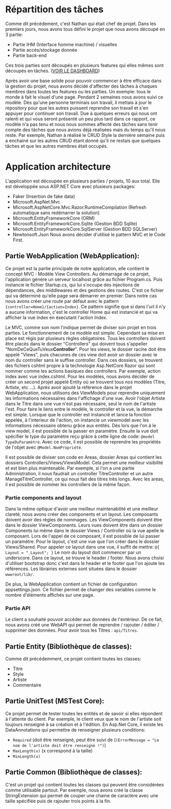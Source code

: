 ﻿# Répartition des tâches
Comme dit précédement, c'est Nathan qui était chef de projet. Dans les premiers jours, nous avons tous défini le projet que nous avons découpé en 3 partie:
- Partie IHM (Interface homme machine) / visuelles
- Partie accés/stockage donnée
- Partie back-end

Ces trois parties sont découpés en plusieurs features qui elles mêmes sont découpés en tâches. ([VOIR LE DASHBOARD](https://dev.azure.com/DiiaZik/Webzine/_dashboards/dashboard/1bee80fa-a9fd-49be-9192-bb48fdea16ee))

Après avoir une base solide pour pouvoir commencer à être efficace dans la gestion du projet, nous avons décidé d'affecter des tâches à chaques membres dans toutes les features ou les parties.
Un exemple: tous le monde à fait le visuel d'une page.
Pendant 2 semaines nous avons suivi ce modèle. Dès qu'une personne terminais son travail, il mettais à jour le repository pour que les autres puissent reprendre son travail et s'en appuyer pour
continuer son travail.
Due à quelques erreurs qui nous ont ralenti et qui vous seront présenté un peu plus tard dans ce rapport, ce modèle n'a pas tenu et nous nous sommes affecté des tâches sans tenir 
compte des tâches que nous avions déjà réalisées mais du temps qu'il nous reste. Par exemple, Nathan à réalisé le CRUD Style la dernière semaine puis a enchainé sur les autres CRUD étant donné qu'il ne restais que quelques tâches et que 
les autres membres était occupés.


# Application architecture

L'application est découpée en plusieurs parties / projets, 10 aux total. Elle est développée sous ASP.NET Core avec plusieurs packages:
- Faker (Insertion de fake data)
- Microsoft.AspNet.Mvc
- Microsoft.AspNetCore.Mvc.Razor.RuntimeCompilation (Refresh automatique sans redémarrer la solution)
- Microsoft.EntityFrameworkCore (ORM)
- Microsoft.EntityFrameworkCore.Sqlite (Gestion BDD Sqlite)
- Microsoft.EntityFrameworkCore.SqlServer (Gestion BDD SQLServer)
- Newtonsoft.Json
 Nous avons décider d'utilisé le pattern MVC et le Code First.


## Partie WebApplication (WebApplication):
Ce projet est la partie principale de notre application, elle contient le concept MVC : Modèle View Controllers.
Au démarrage de ce projet, l'application génére un serveur localhost grâce au fichier Program.cs.
Puis instancie le fichier Startup.cs, qui lui s'occupe des injections de dépendances, des middlewares et des gestions des routes.
C'est ce fichier qui va déterminé qu'elle page sera démarrer en premier. Dans notre cas nous avons créer une route par défaut
avec le pattern `{controller=Home}/{action=Index}`. Ce pattern signifie que si dans l'url il n'y a aucune information,
c'est le controller Home qui est instancié et qui va afficher la vue index en éxecutant l'action Index.

Le MVC, comme son nom l'indique permet de diviser son projet en trois parties. Le fonctionnement de ce modèle est simple.
Cependant sa mise en place est régis par plusieurs règles obligatoires. Tous les controllers doivent être placés dans le dossier
"Controllers" qui doivent tous s'appeller "NomDeCeQueTuVeux**Controller**". Pour les views, le dossier racine doit être appelé "Views", puis 
chacunes de ces view doit avoir un dossier avec le nom du controller sans le suffixe controller. Dans ces dossiers, se trouvent des fichiers cshtml propre à la technologie Asp.NetCore Razor qui sont nommer
comme les actions basiques des controllers. Par exemple, action index avec vue index.cshtml.
Pour les modèles, nous avons décider de créer un second projet appelé Entity où se trouvent tous nos modèles (Titre, Artiste, etc ...).
Après avoir ajouté la référence dans le projet WebApplication, nous utilisons des ViewModels pour reprendre uniquement les informations nécessaires
dans l'affichage d'une vue. Avoir l'objet Artiste dans le Titre dans une vue n'est pas nécessaire, seul le nom de l'artiste l'est.
Pour faire le liens entre le modèle, le controller et la vue, la démarche est simple. Lorsque que le controller est instancié et lance la fonction appelée,
à l'interieur de l'action, on instancie un viewmodel avec les informations nécessaire obtenu grâce aux entités.
Dès lors que l'on à le view model, il est possible de la passer en paramètre. Ensuite la vue doit spécifier le type du paramètre reçu grâce à cette ligne de code:
`@model TypeDuParamètre`. Avec ce code, il est possible de reprendre les propriétés de l'objet avec `@Model.NomPropriété`.

Il est possible de diviser son code en Areas, dossier Areas qui contient les dossiers Controllers/Views/ViewsModel.
Cela permet une meilleur visibilité et est bien plus maintenable. Par exemple, si l'on a une partie Administration, il nous faudrait un controller TitreController et un autre ManageTitreController, ce qui 
nous fait des titres très longs. Avec les areas, il est possible de nommer les controllers de la même façon.

### Partie components and layout

Dans la même optique d'avoir une meilleur maintenabilité et une meilleur clareté, nous avons créer des components et un layout.
Les composants doivent avoir des règles de nommages. Les ViewComponents doivent être dans le dossier ViewComponents. Leurs vues doivent être dans un dossier Components lui même
dans le dossier Views / Controller où la vue apelle le composant. Lors de l'appel de ce composant, il est possible de lui passer un paramètre.
Pour le layout, c'est une vue que l'on créer dans le dossier Views/Shared. Pour appeler ce layout dans une vue, il suffit 
de mettre:
`@{
    Layout = "_Layout";
}`
Le nom du layout doit commencer par un underscore.
Dans ce layout, se trouve le header / footer. Nous avons choisi d'utiliser bootstrap donc c'est dans le header et le footer que l'on ajoute les références.
Les librairies externes sont situées dans le dossier `wwwroot/lib/`. 

De plus, la WebApplication contient un fichier de configuration appsettings.json. Ce fichier permet de changer des variables
comme le nombre d'éléments affichés sur une page. 


### Partie API
Le client a souhaité pouvoir accéder aux données de l'extérieur. De ce fait, nous avons créé une WebAPI qui permet de reprendre / rajouter / éditer / supprimer des données.
Pour avoir tous les Titres : `api/Titres`.

## Partie Entity (Bibliothèque de classes):
Comme dit précédemment, ce projet contient toutes les classes:
- Titre
- Style
- Artiste
- Commentaire

## Partie UnitTest (MSTest Core):
Ce projet permet de tester toutes les entités et de savoir si elles répondent à l'attente du client.
Par exemple, le client veux que le nom de l'artiste soit toujours renseigné à sa création et à l'édition.
En Asp.Net Core, il existe les DataAnnotations qui permettre de renseigner plusieurs conditions:
- `Required` (doit être renseigné, peut être suivi de (`(ErrorMessage = "Le nom de l'artiste doit être renseigné !")`)
- `MaxLength(x)` (x correspond à la taille)
- `MinLength(x)`

## Partie Common (Bibliothèque de classes):
C'est un projet qui contient toutes les classes qui peuvent être considérées comme utilisable partout.
Par exemple, nous avons créé la classe StringExtension qui permet de couper une chaine de caractère avec une taille spécifiée puis
de rajouter trois points à la fin.



